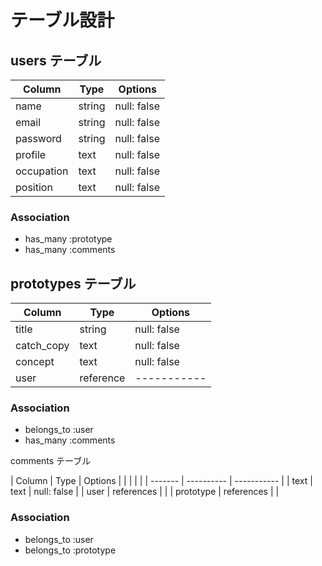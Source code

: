 # テーブル設計

## users テーブル

| Column     | Type   | Options     |
| --------   | ------ | ----------- |
| name       | string | null: false |
| email      | string | null: false |
| password   | string | null: false |
| profile    | text   | null: false |
| occupation | text   | null: false |
| position   | text   | null: false |

### Association

- has_many :prototype
- has_many :comments


## prototypes テーブル

| Column     | Type      | Options     |
| ---------- | --------- | ----------- |
| title      | string    | null: false |
| catch_copy | text      | null: false |
| concept    | text      | null: false |
| user       | reference | ----------- |

### Association

- belongs_to :user
- has_many :comments


comments テーブル

| Column    | Type       | Options     |                  |           |            |             |
| -------   | ---------- | ----------- |
| text      | text       | null: false |
| user      | references |             |
| prototype | references |             |

### Association

- belongs_to :user
- belongs_to :prototype
